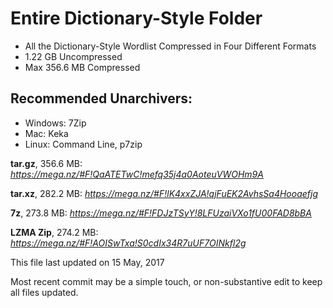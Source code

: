 # Entire Dictionary-Style Folder

* All the Dictionary-Style Wordlist Compressed in Four Different Formats
* 1.22 GB Uncompressed
* Max 356.6 MB Compressed
  
## Recommended Unarchivers:
* Windows: 7Zip
* Mac: Keka
* Linux: Command Line, p7zip
  


__tar.gz__, 356.6 MB: *https://mega.nz/#F!QaATETwC!mefq35j4a0AoteuVWOHm9A*

__tar.xz__, 282.2 MB: *https://mega.nz/#F!lK4xxZJA!qjFuEK2AvhsSa4Hooaefjg*

__7z__, 273.8 MB: *https://mega.nz/#F!FDJzTSyY!8LFUzaiVXo1fU00FAD8bBA*

__LZMA Zip__, 274.2 MB: *https://mega.nz/#F!AOISwTxa!S0cdIx34R7uUF7OINkfl2g*




This file last updated on 15 May, 2017

Most recent commit may be a simple touch, or non-substantive edit to keep all files updated.
